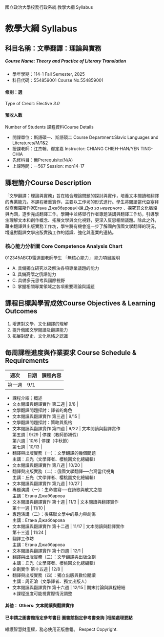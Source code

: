 國立政治大學校務行政系統 教學大綱 Syllabus
# 教學大綱 Syllabus
##  科目名稱：文學翻譯：理論與實務
#####  Course Name: Theory and Practice of Literary Translation
  * 學年學期：114-1 Fall Semester, 2025 
  * 科目代碼：554859001 Course No.554859001
#### 修別：選
Type of Credit: Elective 
_3.0_
#### 預收人數
Number of Students
課程資料Course Details
  * 開課單位：斯語碩一、斯語碩二 Course Department:Slavic Languages and Literatures/M/1&2 
  * 授課老師：江杰翰、鄢定嘉 Instructor: CHIANG CHIEH-HAN/YEN TING-CHIA 
  * 先修科目：無Prerequisite(N/A)
  * 上課時間：一567 Session: mon14-17
##  課程簡介Course Description
「文學翻譯：理論與實務」旨在結合理論問題的探討與實作，培養文本閱讀和翻譯的專業能力。本課程著重實作，主要以工作坊的形式進行。學生將閱讀當代亞塞拜然裔俄羅斯作家Егана Джаббарова小說 _Дуа за неверного_ 、探究其文化脈絡與內涵，逐步完成翻譯工作。學期中並將舉行作者專題演講與翻譯工作坊，引導學生理解文本和創作概念、拓展文學與文化視野，更深入反思相關議題。除此之外，藉由翻譯與出版實務工作坊，學生將有機會進一步了解國內俄國文學翻譯的現況，增進對翻譯文學出版實務工作的認識、強化與產業的連結。
###  核心能力分析圖 Core Competence Analysis Chart
012345ABCD雷達圖老師學生
「無核心能力」 
能力項目說明
  * A. 具備獨立研究以及解決各項專業議題的能力
  * B. 具備高階之俄語能力
  * C. 具備多元思考與國際視野
  * D. 掌握相關專業領域之各項重要理論與議題
##  課程目標與學習成效Course Objectives & Learning Outcomes 
  1. 增進對文學、文化翻譯的理解
  2. 提升俄國文學閱讀及翻譯能力
  3. 拓展對歷史、文化脈絡之認識
##  每周課程進度與作業要求 Course Schedule & Requirements
週次 | 日期 | 課程內容  
---|---|---  
第一週 |  9/1 | 
  * 課程介紹；概述
  * 文本閱讀與翻譯實作
第二週 |  9/8 | 
  * 文學翻譯問題探討：譯者的角色
  * 文本閱讀與翻譯實作
第三週 |  9/15 | 
  * 文學翻譯問題探討：策略與風格
  * 文本閱讀與翻譯實作
第四週 |  9/22 |  文本閱讀與翻譯實作  
第五週 |  9/29 |  停課（教師節補假）  
第六週 |  10/6 |  停課（中秋節）  
第七週 |  10/13 | 
  * 翻譯與出版實務（一）：文學翻譯的幾個問題  
主講：丘光（文學譯者、櫻桃園文化總編輯）
  * 文本閱讀與翻譯實作
第八週 |  10/20 | 
  * 翻譯與出版實務（二）：俄國文學翻譯──台灣當代視角  
主講：丘光（文學譯者、櫻桃園文化總編輯）
  * 文本閱讀與翻譯實作
第九週 |  10/27 | 
  * 專題演講（一）：生命書寫──在詩歌與散文之間  
主講：Егана Джаббарова
  * 文本閱讀與翻譯實作
第十週 |  11/3 |  文本閱讀與翻譯實作  
第十一週 |  11/10 | 
  * 專題演講（二）：後蘇聯文學中的暴力與創傷  
主講：Егана Джаббарова
  * 文本閱讀與翻譯實作
第十二週 |  11/17 |  文本閱讀與翻譯實作  
第十三週 |  11/24 | 
  * 翻譯工作坊  
主講：Егана Джаббарова
  * 文本閱讀與翻譯實作
第十四週 |  12/1 | 
  * 翻譯與出版實務（三）：文學翻譯與出版企劃  
主講：丘光（文學譯者、櫻桃園文化總編輯）
  * 企劃實作
第十五週 |  12/8 | 
  * 翻譯與出版實務（四）：獨立出版與數位閱讀  
主講：周正滄（文學譯者、獨立出版人）
  * 文本閱讀與翻譯實作
第十六週 |  12/15 |  期末討論與課程總結  
＊課程進度可能視實際情況調整
####  其他： Others: 文本閲讀與翻譯實作 
####  已申請之圖書館指定參考書目  圖書館指定參考書查詢 |相關處理要點
維護智慧財產權，務必使用正版書籍。 Respect Copyright.